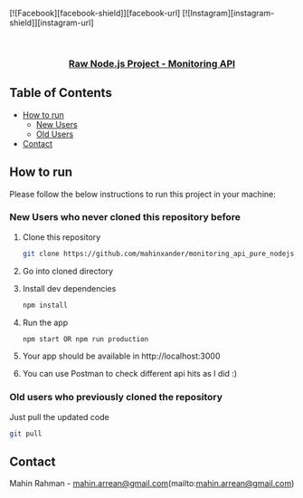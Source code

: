
[![Facebook][facebook-shield]][facebook-url]
[![Instagram][instagram-shield]][instagram-url]

<br />
<p align="center">
  <h3 align="center"><a href="">Raw Node.js Project - Monitoring API</a></h3>

<!-- TABLE OF CONTENTS -->

## Table of Contents

- [How to run](#how-to-run)
  - [New Users](#new-users-who-never-cloned-this-repository-before)
  - [Old Users](#old-users-who-previously-cloned-the-repository)
- [Contact](#contact)

<!-- HOW TO RUN -->

## How to run

Please follow the below instructions to run this project in your machine:

### New Users who never cloned this repository before

1. Clone this repository
   ```sh
   git clone https://github.com/mahinxander/monitoring_api_pure_nodejs.git
   ```
2. Go into cloned directory
   
3. Install dev dependencies
   ```sh
   npm install
   ```
   
5. Run the app
   ```sh
   npm start OR npm run production
   ```
6. Your app should be available in http://localhost:3000

8. You can use Postman to check different api hits as I did :)

### Old users who previously cloned the repository

Just pull the updated code

```sh
git pull
```

<!-- CONTACT -->

## Contact

Mahin Rahman - mahin.arrean@gmail.com(mailto:mahin.arrean@gmail.com)